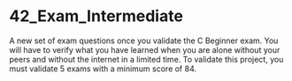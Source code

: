 # 42_Exam_Intermediate
A new set of exam questions once you validate the C Beginner exam. You will have to verify what you have learned when you are alone without your peers and without the internet in a limited time. To validate this project, you must validate 5 exams with a minimum score of 84.
